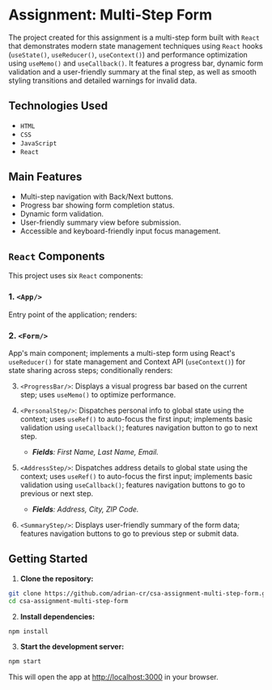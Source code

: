 # Assignment: Multi-Step Form
The project created for this assignment is a multi-step form built with `React` that demonstrates modern state management techniques using `React` hooks (`useState()`, `useReducer()`, `useContext()`) and performance optimization using `useMemo()` and `useCallback()`. It features a progress bar, dynamic form validation and a user-friendly summary at the final step, as well as smooth styling transitions and detailed warnings for invalid data.
## Technologies Used
* `HTML`
* `CSS`
* `JavaScript`
* `React`

## Main Features
* Multi-step navigation with Back/Next buttons.
* Progress bar showing form completion status.
* Dynamic form validation.
* User-friendly summary view before submission.
* Accessible and keyboard-friendly input focus management.

## `React` Components
This project uses six `React` components:
### 1. `<App/>`
Entry point of the application; renders:

### 2. `<Form/>`
App's main component; implements a multi-step form using React's `useReducer()` for state management and Context API (`useContext()`) for state sharing across steps; conditionally renders:

3. `<ProgressBar/>`: Displays a visual progress bar based on the current step; uses `useMemo()` to optimize performance.

4. `<PersonalStep/>`: Dispatches personal info to global state using the context; uses `useRef()` to auto-focus the first input; implements basic validation using `useCallback()`; features navigation button to go to next step.
    * _**Fields**: First Name, Last Name, Email._
5. `<AddressStep/>`:
Dispatches address details to global state using the context; uses `useRef()` to auto-focus the first input; implements basic validation using `useCallback()`; features navigation buttons to go to previous or next step.
    * _**Fields**: Address, City, ZIP Code._
6. `<SummaryStep/>`:
  Displays user-friendly summary of the form data; features navigation buttons to go to previous step or submit data.

## Getting Started
1. **Clone the repository:**
```bash
git clone https://github.com/adrian-cr/csa-assignment-multi-step-form.git
cd csa-assignment-multi-step-form
```
2. **Install dependencies:**
```bash
npm install
```
3. **Start the development server:**
```bash
npm start
```
This will open the app at [http://localhost:3000](http://localhost:3000) in your browser.
